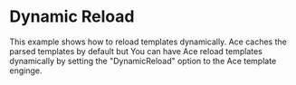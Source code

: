 # Dynamic Reload

This example shows how to reload templates dynamically. Ace caches the parsed templates by default but You can have Ace reload templates dynamically by setting the "DynamicReload" option to the Ace template enginge.
